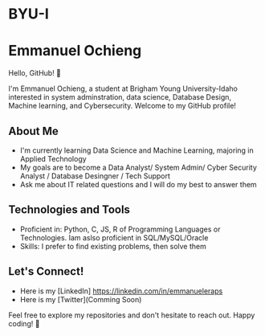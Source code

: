 # BYU-I
# Emmanuel Ochieng

Hello, GitHub! 👋

I'm Emmanuel Ochieng, a student at Brigham Young University-Idaho interested in system adminstration, data science, Database Design, Machine learning, and Cybersecurity. Welcome to my GitHub profile!

## About Me

- I'm currently learning Data Science and Machine Learning, majoring in Applied Technology
- My goals are to become a Data Analyst/ System Admin/ Cyber Security Analyst / Database Desingner / Tech Support
- Ask me about IT related questions and I will do my best to answer them

## Technologies and Tools

- Proficient in: Python, C, JS, R of Programming Languages or Technologies. Iam aslso proficient in SQL/MySQL/Oracle
- Skills: I prefer to find existing problems, then solve them

## Let's Connect!

- Here is my [LinkedIn] https://linkedin.com/in/emmanueleraps
- Here is my [Twitter](Comming Soon) 

Feel free to explore my repositories and don't hesitate to reach out. Happy coding! 🚀

